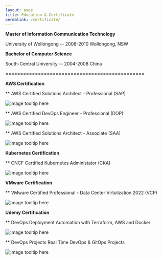 ```yaml
---
layout: page
title: Education & Certificate
permalink: /certificate/
---
```


<b>Master of Information Communication Technology</b>

University of Wollongong  -- 2008-2010     Wollongong, NSW 

<b>Bachelor of Computer Science </b>

South-Central University -- 2004-2008     China 
     
===============================================

<b>AWS Certification</b>


**	AWS Certified Solutions Architect - Professional (SAP)  

![image tooltip here](/assets/aws-sap.png)



**  AWS Certified DevOps Engineer - Professional (DOP)

![image tooltip here](/assets/aws-devops.png)



**  AWS Certified Solutions Architect - Associate (SAA)

![image tooltip here](/assets/aws-saa.png)

<b>Kubernetes Certification</b>

**  CNCF Certified Kubernetes Administator (CKA)

![image tooltip here](/assets/k8s-cka.png)

<b>VMware Certification</b>


**  VMware Certified Professional - Data Center Virtulization 2022 (VCP)

![image tooltip here](/assets/vmware-vcp.png)


<b>Udemy Certification</b>


**  DevOps Deployment Automation with Terraform, AWS and Docker

![image tooltip here](/assets/udm-gitlab.jpg)

**  DevOps Projects Real Time DevOps & GitOps Projects

![image tooltip here](/assets/udm-20.jpg)
